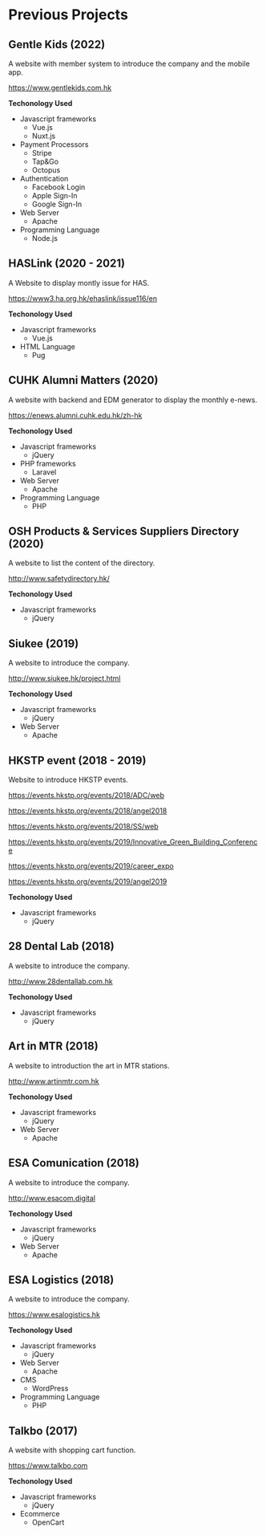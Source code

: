 # Previous Projects

## Gentle Kids (2022)

A website with member system to introduce the company and the mobile app.

https://www.gentlekids.com.hk

**Techonology Used**
- Javascript frameworks
  - Vue.js
  - Nuxt.js
- Payment Processors
  - Stripe
  - Tap&Go
  - Octopus
- Authentication
  - Facebook Login
  - Apple Sign-In
  - Google Sign-In
- Web Server
  - Apache
- Programming Language
  - Node.js

## HASLink (2020 - 2021)

A Website to display montly issue for HAS.

https://www3.ha.org.hk/ehaslink/issue116/en

**Techonology Used**
- Javascript frameworks
  - Vue.js
- HTML Language
  - Pug

## CUHK Alumni Matters (2020)

A website with backend and EDM generator to display the monthly e-news.

https://enews.alumni.cuhk.edu.hk/zh-hk

**Techonology Used**
- Javascript frameworks
  - jQuery
- PHP frameworks
  - Laravel
- Web Server
  - Apache
- Programming Language
  - PHP

## OSH Products & Services Suppliers Directory (2020)

A website to list the content of the directory.

http://www.safetydirectory.hk/

**Techonology Used**
- Javascript frameworks
  - jQuery

## Siukee (2019)

A website to introduce the company.

http://www.siukee.hk/project.html

**Techonology Used**
- Javascript frameworks
  - jQuery
- Web Server
  - Apache

## HKSTP event (2018 - 2019)

Website to introduce HKSTP events.

https://events.hkstp.org/events/2018/ADC/web

https://events.hkstp.org/events/2018/angel2018

https://events.hkstp.org/events/2018/SS/web

https://events.hkstp.org/events/2019/Innovative_Green_Building_Conference

https://events.hkstp.org/events/2019/career_expo

https://events.hkstp.org/events/2019/angel2019

**Techonology Used**
- Javascript frameworks
  - jQuery

## 28 Dental Lab (2018)

A website to introduce the company.

http://www.28dentallab.com.hk

**Techonology Used**
- Javascript frameworks
  - jQuery

## Art in MTR (2018)

A website to introduction the art in MTR stations.

http://www.artinmtr.com.hk

**Techonology Used**
- Javascript frameworks
  - jQuery
- Web Server
  - Apache

## ESA Comunication (2018)

A website to introduce the company.

http://www.esacom.digital

**Techonology Used**
- Javascript frameworks
  - jQuery
- Web Server
  - Apache

## ESA Logistics (2018)

A website to introduce the company.

https://www.esalogistics.hk

**Techonology Used**
- Javascript frameworks
  - jQuery
- Web Server
  - Apache
- CMS
  - WordPress
- Programming Language
  - PHP

## Talkbo (2017)

A website with shopping cart function.

https://www.talkbo.com

**Techonology Used**
- Javascript frameworks
  - jQuery
- Ecommerce
  - OpenCart
